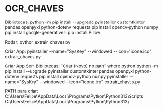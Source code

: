 # OCR_CHAVES
Bibliotecas:
python -m pip install --upgrade pyinstaller customtkinter pandas openpyxl python-dotenv requests
pip install opencv-python numpy
pip install google-generativeai
pip install Pillow

Rodar:
python extrair_chaves.py

Criar App:
pyinstaller --name="SysKey" --windowed --icon="icone.ico" extrair_chaves.py

Criar App Sem Bibliotecas:
"Criar (Novo) no path"
where python
python -m pip install --upgrade pyinstaller customtkinter pandas openpyxl python-dotenv requests
pip install opencv-python numpy
pyinstaller --name="SysKey" --windowed --icon="icone.ico" extrair_chaves.py

PATH para criar:
C:\Users\Felipe\AppData\Local\Programs\Python\Python313\Scripts
C:\Users\Felipe\AppData\Local\Programs\Python\Python313\
    